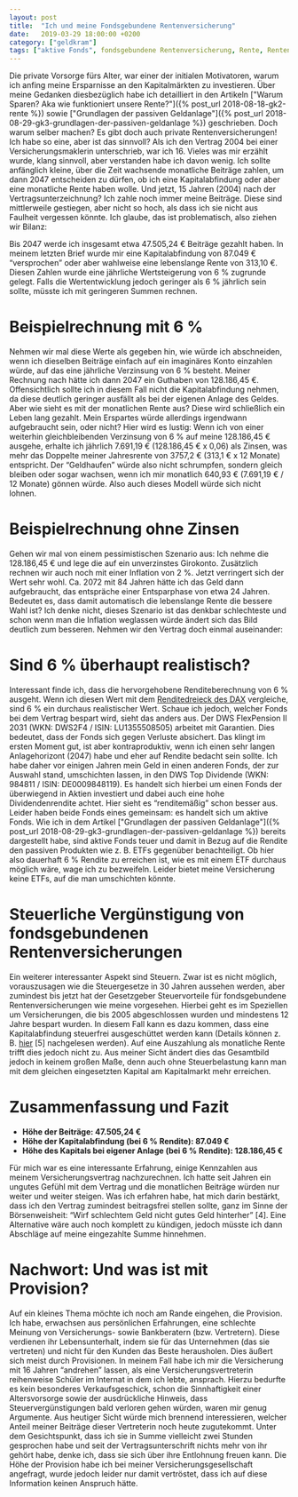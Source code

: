 ```yaml
---
layout: post
title:  "Ich und meine Fondsgebundene Rentenversicherung"
date:   2019-03-29 18:00:00 +0200
category: ["geldkram"]
tags: ["aktive Fonds", fondsgebundene Rentenversicherung, Rente, Rentenversicherung]
---
```



Die private Vorsorge fürs Alter, war einer der initialen Motivatoren, warum ich anfing meine Ersparnisse an den
 Kapitalmärkten zu investieren. Über meine Gedanken diesbezüglich habe ich detailliert in den Artikeln ["Warum Sparen? Aka wie funktioniert unsere Rente?"]({% post_url 2018-08-18-gk2-rente %}) sowie ["Grundlagen der passiven Geldanlage"]({% post_url 2018-08-29-gk3-grundlagen-der-passiven-geldanlage %}) geschrieben. Doch warum selber machen? Es gibt doch auch private Rentenversicherungen! Ich habe so eine, aber ist das sinnvoll? Als ich den Vertrag 2004 bei einer Versicherungsmaklerin unterschrieb, war ich 16. Vieles was mir erzählt wurde, klang sinnvoll, aber verstanden habe ich davon wenig. Ich sollte anfänglich kleine, über die Zeit wachsende monatliche Beiträge zahlen, um dann 2047 entscheiden zu dürfen, ob ich eine Kapitalabfindung oder aber eine monatliche Rente haben wolle. Und jetzt, 15 Jahren (2004) nach der Vertragsunterzeichnung? Ich zahle noch immer meine Beiträge. Diese sind mittlerweile gestiegen, aber nicht so hoch, als dass ich sie nicht aus Faulheit vergessen könnte. Ich glaube, das ist problematisch, also ziehen wir Bilanz:

Bis 2047 werde ich insgesamt etwa 47.505,24 € Beiträge gezahlt haben. In meinem letzten Brief wurde mir eine Kapitalabfindung von 87.049 € “versprochen” oder aber wahlweise eine lebenslange Rente von 313,10 €. Diesen Zahlen wurde eine jährliche Wertsteigerung von 6 % zugrunde gelegt. Falls die Wertentwicklung jedoch geringer als 6 % jährlich sein sollte, müsste ich mit geringeren Summen rechnen.

# Beispielrechnung mit 6 %

Nehmen wir mal diese Werte als gegeben hin, wie würde ich abschneiden, wenn ich dieselben Beiträge einfach auf ein imaginäres Konto einzahlen würde, auf das eine jährliche Verzinsung von 6 % besteht. Meiner Rechnung nach hätte ich dann 2047 ein Guthaben von 128.186,45 €. 
Offensichtlich sollte ich in diesem Fall nicht die Kapitalabfindung nehmen, da diese deutlich geringer ausfällt als bei der eigenen Anlage des Geldes.
Aber wie sieht es mit der monatlichen Rente aus? Diese wird schließlich ein Leben lang gezahlt. Mein Erspartes würde allerdings irgendwann aufgebraucht sein, oder nicht? Hier wird es lustig: Wenn ich von einer weiterhin gleichbleibenden Verzinsung von 6 % auf meine 128.186,45 € ausgehe, erhalte ich jährlich 7.691,19 € (128.186,45 € x 0,06) als Zinsen, was mehr das Doppelte meiner Jahresrente von 3757,2 € (313,1 € x 12 Monate) entspricht. Der “Geldhaufen” würde also nicht schrumpfen, sondern gleich bleiben oder sogar wachsen, wenn ich mir monatlich 640,93 € (7.691,19 € / 12 Monate) gönnen würde. Also auch dieses Modell würde sich nicht lohnen.

# Beispielrechnung ohne Zinsen

Gehen wir mal von einem pessimistischen Szenario aus: Ich nehme die 128.186,45 € und lege die auf ein unverzinstes Girokonto. Zusätzlich rechnen wir auch noch mit einer Inflation von 2 %. Jetzt verringert sich der Wert sehr wohl. Ca. 2072 mit 84 Jahren hätte ich das Geld dann aufgebraucht, das entspräche einer Entsparphase von etwa 24 Jahren. Bedeutet es, dass damit automatisch die lebenslange Rente die bessere Wahl ist? Ich denke nicht, dieses Szenario ist das denkbar schlechteste und schon wenn man die Inflation weglassen würde ändert sich das Bild deutlich zum besseren.
Nehmen wir den Vertrag doch einmal auseinander:

# Sind 6 % überhaupt realistisch?

Interessant finde ich, dass die hervorgehobene Renditeberechnung von 6 % ausgeht. Wenn ich diesen Wert mit dem [Renditedreieck des DAX](https://www.dai.de/files/dai_usercontent/dokumente/renditedreieck/2017-12-31%20DAX-Rendite-Dreieck%2050%20Jahre%20Sparplan%20Web.pdf) vergleiche, sind 6 % ein durchaus realistischer Wert. Schaue ich jedoch, welcher Fonds bei dem Vertrag bespart wird, sieht das anders aus. Der DWS FlexPension II 2031 (WKN: DWS2F4 / ISIN: LU1355508505) arbeitet mit Garantien. Dies bedeutet, dass der Fonds sich gegen Verluste absichert. Das klingt im ersten Moment gut, ist aber kontraproduktiv, wenn ich einen sehr langen Anlagehorizont (2047) habe und eher auf Rendite bedacht sein sollte. Ich habe daher vor einigen Jahren mein Geld in einen anderen Fonds, der zur Auswahl stand, umschichten lassen, in den DWS Top Dividende (WKN: 984811 / ISIN: DE0009848119). Es handelt sich hierbei um einen Fonds der überwiegend in Aktien investiert und dabei auch eine hohe Dividendenrendite achtet. Hier sieht es “renditemäßig” schon besser aus. Leider haben beide Fonds eines gemeinsam: es handelt sich um aktive Fonds. Wie ich in dem Artikel ["Grundlagen der passiven Geldanlage"]({% post_url 2018-08-29-gk3-grundlagen-der-passiven-geldanlage %}) bereits dargestellt habe, sind aktive Fonds teuer und damit in Bezug auf die Rendite den passiven Produkten wie z. B. ETFs gegenüber benachteiligt. Ob hier also dauerhaft 6 % Rendite zu erreichen ist, wie es mit einem ETF durchaus möglich wäre, wage ich zu bezweifeln. Leider bietet meine Versicherung keine ETFs, auf die man umschichten könnte.

# Steuerliche Vergünstigung von fondsgebundenen Rentenversicherungen

Ein weiterer interessanter Aspekt sind Steuern. Zwar ist es nicht möglich, vorauszusagen wie die Steuergesetze in 30 Jahren aussehen werden, aber zumindest bis jetzt hat der Gesetzgeber Steuervorteile für fondsgebundene Rentenversicherungen wie meine vorgesehen. Hierbei geht es im Speziellen um Versicherungen, die bis 2005 abgeschlossen wurden und mindestens 12 Jahre bespart wurden. In diesem Fall kann es dazu kommen, dass eine Kapitalabfindung steuerfrei ausgeschüttet werden kann (Details können z. B. [hier](https://www.focus.de/finanzen/altersvorsorge/tid-8911/lebensversicherung_aid_237646.html) [5] nachgelesen werden). Auf eine Auszahlung als monatliche Rente trifft dies jedoch nicht zu. Aus meiner Sicht ändert dies das Gesamtbild jedoch in keinem großen Maße, denn auch ohne Steuerbelastung kann man mit dem gleichen eingesetzten Kapital am Kapitalmarkt mehr erreichen.

# Zusammenfassung und Fazit

* **Höhe der Beiträge: 47.505,24 €**
* **Höhe der Kapitalabfindung (bei 6 % Rendite): 87.049 €**
* **Höhe des Kapitals bei eigener Anlage (bei 6 % Rendite): 128.186,45 €**

Für mich war es eine interessante Erfahrung, einige Kennzahlen aus meinem Versicherungsvertrag nachzurechnen. Ich hatte seit Jahren ein ungutes Gefühl mit dem Vertrag und die monatlichen Beiträge würden nur weiter und weiter steigen. Was ich erfahren habe, hat mich darin bestärkt, dass ich den Vertrag zumindest beitragsfrei stellen sollte, ganz im Sinne der Börsenweisheit: “Wirf schlechtem Geld nicht gutes Geld hinterher” [4]. Eine Alternative wäre auch noch komplett zu kündigen, jedoch müsste ich dann Abschläge auf meine eingezahlte Summe hinnehmen. 

# Nachwort: Und was ist mit Provision?

Auf ein kleines Thema möchte ich noch am Rande eingehen, die Provision. Ich habe, erwachsen aus persönlichen Erfahrungen, eine schlechte Meinung von Versicherungs- sowie Bankberatern (bzw. Vertretern). Diese verdienen ihr Lebensunterhalt, indem sie für das Unternehmen (das sie vertreten) und nicht für den Kunden das Beste herausholen. Dies äußert sich meist durch Provisionen. In meinem Fall habe ich mir die Versicherung mit 16 Jahren “andrehen” lassen, als eine Versicherungsvertreterin reihenweise Schüler im Internat in dem ich lebte, ansprach. Hierzu bedurfte es kein besonderes Verkaufsgeschick, schon die Sinnhaftigkeit einer Altersvorsorge sowie der ausdrückliche Hinweis, dass Steuervergünstigungen bald verloren gehen würden, waren mir genug Argumente. Aus heutiger Sicht würde mich brennend interessieren, welcher Anteil meiner Beiträge dieser Vertreterin noch heute zugutekommt. Unter dem Gesichtspunkt, dass ich sie in Summe vielleicht zwei Stunden gesprochen habe und seit der Vertragsunterschrift nichts mehr von ihr gehört habe, denke ich, dass sie sich über ihre Entlohnung freuen kann. Die Höhe der Provision habe ich bei meiner Versicherungsgesellschaft angefragt, wurde jedoch leider nur damit vertröstet, dass ich auf diese Information keinen Anspruch hätte.
